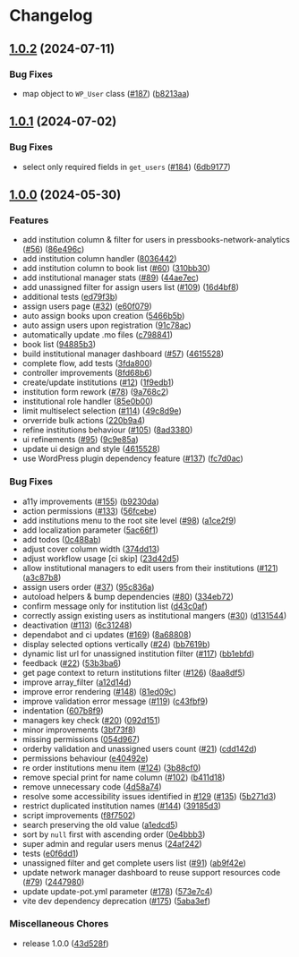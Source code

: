 # Changelog

## [1.0.2](https://github.com/pressbooks/pressbooks-multi-institution/compare/1.0.1...1.0.2) (2024-07-11)


### Bug Fixes

* map object to `WP_User` class ([#187](https://github.com/pressbooks/pressbooks-multi-institution/issues/187)) ([b8213aa](https://github.com/pressbooks/pressbooks-multi-institution/commit/b8213aa2a23b470d288a445e1ec3dc867a71fb00))

## [1.0.1](https://github.com/pressbooks/pressbooks-multi-institution/compare/1.0.0...1.0.1) (2024-07-02)


### Bug Fixes

* select only required fields in `get_users` ([#184](https://github.com/pressbooks/pressbooks-multi-institution/issues/184)) ([6db9177](https://github.com/pressbooks/pressbooks-multi-institution/commit/6db9177008aa1893fd07324bd48fc521a5265bd6))

## [1.0.0](https://github.com/pressbooks/pressbooks-multi-institution/compare/v0.1.0...1.0.0) (2024-05-30)


### Features

* add institution column & filter for users in pressbooks-network-analytics ([#56](https://github.com/pressbooks/pressbooks-multi-institution/issues/56)) ([86e496c](https://github.com/pressbooks/pressbooks-multi-institution/commit/86e496cbbf801f42302fc6759fb72ebcecb6f31a))
* add institution column handler ([8036442](https://github.com/pressbooks/pressbooks-multi-institution/commit/8036442841af78d190659f53a791b4ae404d51a1))
* add institution column to book list ([#60](https://github.com/pressbooks/pressbooks-multi-institution/issues/60)) ([310bb30](https://github.com/pressbooks/pressbooks-multi-institution/commit/310bb306826e09263c605885f5eee8c2e6a605b4))
* add institutional manager stats ([#89](https://github.com/pressbooks/pressbooks-multi-institution/issues/89)) ([44ae7ec](https://github.com/pressbooks/pressbooks-multi-institution/commit/44ae7ecf576a29a0ead3a54f5a92a90ed36f8109))
* add unassigned filter for assign users list ([#109](https://github.com/pressbooks/pressbooks-multi-institution/issues/109)) ([16d4bf8](https://github.com/pressbooks/pressbooks-multi-institution/commit/16d4bf88a5e7aac1cafb947825d7e4ca9851d6e2))
* additional tests ([ed79f3b](https://github.com/pressbooks/pressbooks-multi-institution/commit/ed79f3b4f2ee8ad6a165aa044664b1d639ec3a73))
* assign users page ([#32](https://github.com/pressbooks/pressbooks-multi-institution/issues/32)) ([e60f079](https://github.com/pressbooks/pressbooks-multi-institution/commit/e60f079b74a4ee98e0aabedbaccab0198d2c2f70))
* auto assign books upon creation ([5466b5b](https://github.com/pressbooks/pressbooks-multi-institution/commit/5466b5b1eb5d3ca6bac9c3fee0edc040b363609c))
* auto assign users upon registration ([91c78ac](https://github.com/pressbooks/pressbooks-multi-institution/commit/91c78ac81b9f9ea2e4e1a5a23ee8114859dec26b))
* automatically update .mo files ([c798841](https://github.com/pressbooks/pressbooks-multi-institution/commit/c7988414a2b636c52f97395c2d83f2a97abf81bc))
* book list ([94885b3](https://github.com/pressbooks/pressbooks-multi-institution/commit/94885b3dd6e03975977622f2f2ff0180dd00883b))
* build institutional manager dashboard ([#57](https://github.com/pressbooks/pressbooks-multi-institution/issues/57)) ([4615528](https://github.com/pressbooks/pressbooks-multi-institution/commit/46155286816f1bcad9990c7ea0ff7fb5831a47a9))
* complete flow, add tests ([3fda800](https://github.com/pressbooks/pressbooks-multi-institution/commit/3fda800143168da24c3a0288ae811ec7128b281f))
* controller improvements ([8fd68b6](https://github.com/pressbooks/pressbooks-multi-institution/commit/8fd68b6846acffcc5875477e578fd0b9817771e0))
* create/update institutions ([#12](https://github.com/pressbooks/pressbooks-multi-institution/issues/12)) ([1f9edb1](https://github.com/pressbooks/pressbooks-multi-institution/commit/1f9edb1e94e7d79a00a185e37b1ecd2e1fab398e))
* institution form rework ([#78](https://github.com/pressbooks/pressbooks-multi-institution/issues/78)) ([9a768c2](https://github.com/pressbooks/pressbooks-multi-institution/commit/9a768c2958799b73b9f2d06382447588da3cb814))
* institutional role handler ([85e0b00](https://github.com/pressbooks/pressbooks-multi-institution/commit/85e0b005f2fb90b8fe73118a92c909aa2143872d))
* limit multiselect selection ([#114](https://github.com/pressbooks/pressbooks-multi-institution/issues/114)) ([49c8d9e](https://github.com/pressbooks/pressbooks-multi-institution/commit/49c8d9e92bfd1e47e9d8e8fab8fb71149ebe197b))
* orverride bulk actions ([220b9a4](https://github.com/pressbooks/pressbooks-multi-institution/commit/220b9a44076e95bdae7c7f905fadcaece6c369a1))
* refine institutions behaviour ([#105](https://github.com/pressbooks/pressbooks-multi-institution/issues/105)) ([8ad3380](https://github.com/pressbooks/pressbooks-multi-institution/commit/8ad338030f2dc789920441652015a8447995e293))
* ui refinements ([#95](https://github.com/pressbooks/pressbooks-multi-institution/issues/95)) ([9c9e85a](https://github.com/pressbooks/pressbooks-multi-institution/commit/9c9e85a5f12b2e6c2221955a8d3d93044b91a3ea))
* update ui design and style ([4615528](https://github.com/pressbooks/pressbooks-multi-institution/commit/46155286816f1bcad9990c7ea0ff7fb5831a47a9))
* use WordPress plugin dependency feature ([#137](https://github.com/pressbooks/pressbooks-multi-institution/issues/137)) ([fc7d0ac](https://github.com/pressbooks/pressbooks-multi-institution/commit/fc7d0ac44666eccdf8c59dddf7ceb2c98d1343b5))


### Bug Fixes

* a11y improvements ([#155](https://github.com/pressbooks/pressbooks-multi-institution/issues/155)) ([b9230da](https://github.com/pressbooks/pressbooks-multi-institution/commit/b9230dabae41ce58db4b91d33bb3af077fd3152a))
* action permissions ([#133](https://github.com/pressbooks/pressbooks-multi-institution/issues/133)) ([56fcebe](https://github.com/pressbooks/pressbooks-multi-institution/commit/56fcebe75d034652aace1cf5a87dfbd5a7d9cb99))
* add institutions menu to the root site level ([#98](https://github.com/pressbooks/pressbooks-multi-institution/issues/98)) ([a1ce2f9](https://github.com/pressbooks/pressbooks-multi-institution/commit/a1ce2f9e06b268720185f1db90108268ae5613ff))
* add localization parameter ([5ac66f1](https://github.com/pressbooks/pressbooks-multi-institution/commit/5ac66f1686842f80d9e5325726be768f89f33c2c))
* add todos ([0c488ab](https://github.com/pressbooks/pressbooks-multi-institution/commit/0c488abeebb2a0dd02d85d975337399e5e9b9f65))
* adjust cover column width ([374dd13](https://github.com/pressbooks/pressbooks-multi-institution/commit/374dd13cc93a2589c7a9eef6f65728292e7d31f5))
* adjust workflow usage [ci skip] ([23d42d5](https://github.com/pressbooks/pressbooks-multi-institution/commit/23d42d508dc113731d5ba20cc7029faa2ab9793f))
* allow institutional managers to edit users from their institutions ([#121](https://github.com/pressbooks/pressbooks-multi-institution/issues/121)) ([a3c87b8](https://github.com/pressbooks/pressbooks-multi-institution/commit/a3c87b84716fbbdac89c99c1cac6fadedf82eb15))
* assign users order ([#37](https://github.com/pressbooks/pressbooks-multi-institution/issues/37)) ([95c836a](https://github.com/pressbooks/pressbooks-multi-institution/commit/95c836ac0e19374e318b1bc7e2f6d9f765c6aa88))
* autoload helpers & bump dependencies ([#80](https://github.com/pressbooks/pressbooks-multi-institution/issues/80)) ([334eb72](https://github.com/pressbooks/pressbooks-multi-institution/commit/334eb72994df8a7b8808463eaa1e6a01a34fd1e6))
* confirm message only for institution list ([d43c0af](https://github.com/pressbooks/pressbooks-multi-institution/commit/d43c0af5447951799a816c8902c18cff76fed074))
* correctly assign existing users as institutional mangers ([#30](https://github.com/pressbooks/pressbooks-multi-institution/issues/30)) ([d131544](https://github.com/pressbooks/pressbooks-multi-institution/commit/d13154481d38b593751f4a7801716b9dde499bf0))
* deactivation ([#113](https://github.com/pressbooks/pressbooks-multi-institution/issues/113)) ([6c31248](https://github.com/pressbooks/pressbooks-multi-institution/commit/6c31248801cbca6041f61834511615fad5a411e4))
* dependabot and ci updates ([#169](https://github.com/pressbooks/pressbooks-multi-institution/issues/169)) ([8a68808](https://github.com/pressbooks/pressbooks-multi-institution/commit/8a68808699399a82fec8053fbf22a69592436d10))
* display selected options vertically ([#24](https://github.com/pressbooks/pressbooks-multi-institution/issues/24)) ([bb7619b](https://github.com/pressbooks/pressbooks-multi-institution/commit/bb7619b05660a4050a675dd2daecd098983aadc0))
* dynamic list url for unassigned institution filter ([#117](https://github.com/pressbooks/pressbooks-multi-institution/issues/117)) ([bb1ebfd](https://github.com/pressbooks/pressbooks-multi-institution/commit/bb1ebfdbfe18df2a85b8c17f7fee1f2210bbcbb6))
* feedback ([#22](https://github.com/pressbooks/pressbooks-multi-institution/issues/22)) ([53b3ba6](https://github.com/pressbooks/pressbooks-multi-institution/commit/53b3ba6a0f11cb27687f629d0b50d412bfd8ef7a))
* get page context to return institutions filter ([#126](https://github.com/pressbooks/pressbooks-multi-institution/issues/126)) ([8aa8df5](https://github.com/pressbooks/pressbooks-multi-institution/commit/8aa8df5f8b17cfcd2a719a78a5a9e632f4c0cb10))
* improve array_filter ([a12d14d](https://github.com/pressbooks/pressbooks-multi-institution/commit/a12d14d9af7c4a712333c7aef72992974a78df24))
* improve error rendering  ([#148](https://github.com/pressbooks/pressbooks-multi-institution/issues/148)) ([81ed09c](https://github.com/pressbooks/pressbooks-multi-institution/commit/81ed09c4280bfe65ef85330349c3eee00fd03cef))
* improve validation error message ([#119](https://github.com/pressbooks/pressbooks-multi-institution/issues/119)) ([c43fbf9](https://github.com/pressbooks/pressbooks-multi-institution/commit/c43fbf9ea2f7530858d6eb983bdf6268bb46b1d7))
* indentation ([607b8f9](https://github.com/pressbooks/pressbooks-multi-institution/commit/607b8f9e7d9e621bba96800c93ae24f2c62947f5))
* managers key check ([#20](https://github.com/pressbooks/pressbooks-multi-institution/issues/20)) ([092d151](https://github.com/pressbooks/pressbooks-multi-institution/commit/092d15183c1eb6dd20acc82fb65407087c4c9add))
* minor improvements ([3bf73f8](https://github.com/pressbooks/pressbooks-multi-institution/commit/3bf73f8ea57df48083bcd2dba12a8adc8243e8ae))
* missing permissions ([054d967](https://github.com/pressbooks/pressbooks-multi-institution/commit/054d967580ed60306b5b9afcecbc135416b28050))
* orderby validation and unassigned users count ([#21](https://github.com/pressbooks/pressbooks-multi-institution/issues/21)) ([cdd142d](https://github.com/pressbooks/pressbooks-multi-institution/commit/cdd142db9ac24d8f853f4da62b6411eddf639db3))
* permissions behaviour ([e40492e](https://github.com/pressbooks/pressbooks-multi-institution/commit/e40492e4b3e018c3a3a4284ba00059b74de46c7a))
* re order institutions menu item ([#124](https://github.com/pressbooks/pressbooks-multi-institution/issues/124)) ([3b88cf0](https://github.com/pressbooks/pressbooks-multi-institution/commit/3b88cf016b93aa8aa3b681de6ecc8841342029bf))
* remove special print for name column ([#102](https://github.com/pressbooks/pressbooks-multi-institution/issues/102)) ([b411d18](https://github.com/pressbooks/pressbooks-multi-institution/commit/b411d18b573fec2cd9f54878554aead377834a51))
* remove unnecessary code ([4d58a74](https://github.com/pressbooks/pressbooks-multi-institution/commit/4d58a74ba9185fecbcc6e4de37e3642918263f5f))
* resolve some accessibility issues identified in [#129](https://github.com/pressbooks/pressbooks-multi-institution/issues/129) ([#135](https://github.com/pressbooks/pressbooks-multi-institution/issues/135)) ([5b271d3](https://github.com/pressbooks/pressbooks-multi-institution/commit/5b271d326eac3ba86c69fed4a82d1f8f869913bc))
* restrict duplicated institution names ([#144](https://github.com/pressbooks/pressbooks-multi-institution/issues/144)) ([39185d3](https://github.com/pressbooks/pressbooks-multi-institution/commit/39185d3fe420320d5213b77eb9b307a16840bfa3))
* script improvements ([f8f7502](https://github.com/pressbooks/pressbooks-multi-institution/commit/f8f75026e391fe721112e4f12df0aab293bfdfc0))
* search preserving the old value ([a1edcd5](https://github.com/pressbooks/pressbooks-multi-institution/commit/a1edcd52f9c1a85e9b6921194548c57994f7249c))
* sort by `null` first with ascending order ([0e4bbb3](https://github.com/pressbooks/pressbooks-multi-institution/commit/0e4bbb3e4b46599c456ef15ce633fc1280df8e2c))
* super admin and regular users menus ([24af242](https://github.com/pressbooks/pressbooks-multi-institution/commit/24af2423180d104bfc376e502e2c64534d151e61))
* tests ([e0f6dd1](https://github.com/pressbooks/pressbooks-multi-institution/commit/e0f6dd11fb6ee80419086c876cc4785803e5190a))
* unassigned filter and get complete users list ([#91](https://github.com/pressbooks/pressbooks-multi-institution/issues/91)) ([ab9f42e](https://github.com/pressbooks/pressbooks-multi-institution/commit/ab9f42ec263cd62b6213c7c320d35393507310e2))
* update network manager dashboard to reuse support resources code ([#79](https://github.com/pressbooks/pressbooks-multi-institution/issues/79)) ([2447980](https://github.com/pressbooks/pressbooks-multi-institution/commit/2447980ad8d6b9af3efce9a4d50fd336bb10502a))
* update update-pot.yml parameter ([#178](https://github.com/pressbooks/pressbooks-multi-institution/issues/178)) ([573e7c4](https://github.com/pressbooks/pressbooks-multi-institution/commit/573e7c42a1c11425060324a9b44515d845b4179c))
* vite dev dependency deprecation ([#175](https://github.com/pressbooks/pressbooks-multi-institution/issues/175)) ([5aba3ef](https://github.com/pressbooks/pressbooks-multi-institution/commit/5aba3eff76df1f71928c5b525e01001677ae7638))


### Miscellaneous Chores

* release 1.0.0 ([43d528f](https://github.com/pressbooks/pressbooks-multi-institution/commit/43d528fd201c23b276329a77ae8c1594086752ae))
